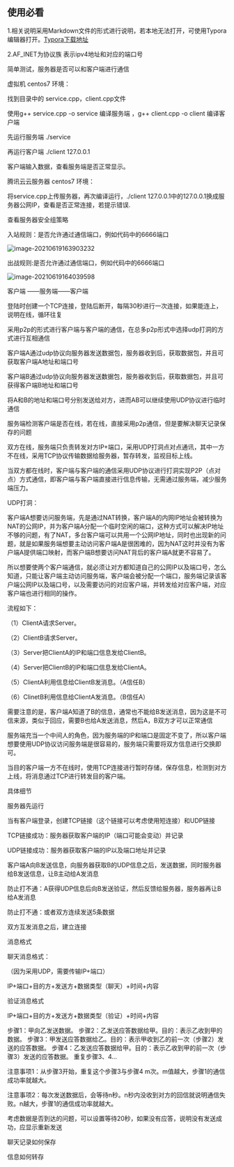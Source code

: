 ## 使用必看



1.相关说明采用Markdown文件的形式进行说明，若本地无法打开，可使用Typora编辑器打开。[Typora下载地址](https://www.typora.io/)

2.AF_INET为协议族 表示ipv4地址和对应的端口号





简单测试，服务器是否可以和客户端进行通信

虚拟机 centos7 环境：

找到目录中的  service.cpp，client.cpp文件

使用g++ service.cpp -o service 编译服务端 ，g++ client.cpp -o client 编译客户端

先运行服务端 ./service

再运行客户端 ./client 127.0.0.1

客户端输入数据，查看服务端是否正常显示。



腾讯云云服务器 centos7 环境：

将service.cpp上传服务器，再次编译运行，./client 127.0.0.1中的127.0.0.1换成服务器公网IP，查看是否正常连接，若提示错误.

查看服务器安全组策略

入站规则：是否允许通过通信端口，例如代码中的6666端口

![image-20210619163903232](C:\Users\fdog\AppData\Roaming\Typora\typora-user-images\image-20210619163903232.png)

出战规则:是否允许通过通信端口，例如代码中的6666端口

![image-20210619164039598](C:\Users\fdog\AppData\Roaming\Typora\typora-user-images\image-20210619164039598.png)





客户端 ——服务端——客户端



登陆时创建一个TCP连接，登陆后断开，每隔30秒进行一次连接，如果能连上，说明在线，循环往复

采用p2p的形式进行客户端与客户端的通信，在总多p2p形式中选择udp打洞的方式进行互相通信



客户端A通过udp协议向服务器发送数据包，服务器收到后，获取数据包，并且可获取客户端A地址和端口号

客户端B通过udp协议向服务器发送数据包，服务器收到后，获取数据包，并且可获得客户端B地址和端口号

将A和B的地址和端口号分别发送给对方，进而AB可以继续使用UDP协议进行临时通信





服务端检测客户端是否在线，若在线，直接采用p2p通信，但是要解决聊天记录保存的问题



双方在线，服务端只负责转发对方IP+端口，采用UDP打洞点对点通讯，其中一方不在线，采用TCP协议传输数据给服务器，暂存转发，监视目标上线。

当双方都在线时，客户端与客户端的通信采用UDP协议进行打洞实现P2P（点对点）方式通信，即客户端与客户端直接进行信息传输，无需通过服务端，减少服务端压力。

UDP打洞：

客户端A想要访问服务端，先是通过NAT转换，客户端A的内网IP地址会被转换为NAT的公网IP，并为客户端A分配一个临时空闲的端口，这种方式可以解决IP地址不够的问题，有了NAT，多台客户端可以共用一个公网IP地址，同时也出现新的问题，就是如果服务端想要主动访问客户端A是很困难的，因为NAT这时并没有为客户端A提供端口映射，而客户端B想要访问NAT背后的客户端A就更不容易了。

所以想要使两个客户端通信，就必须让对方都知道自己的公网IP以及端口号，怎么知道，只能让客户端主动访问服务端，客户端会被分配一个端口，服务端记录该客户端公网IP以及端口号，以及需要访问的对应客户端，并转发给对应客户端，对应客户端也进行相同的操作。

流程如下：

（1）ClientA请求Server。

（2）ClientB请求Server。

（3）Server把ClientA的IP和端口信息发给ClientB。

（4）Server把ClientB的IP和端口信息发给ClientA。

（5）ClientA利用信息给ClientB发消息。（A信任B）

（6）ClinetB利用信息给ClientA发消息。（B信任A）



需要注意的是，客户端A知道了B的信息，通常也不能给B发送消息，因为这是不可信来源，类似于回应，需要B也给A发送消息，然后A，B双方才可以正常通信

服务端充当一个中间人的角色，因为服务端的IP和端口是固定不变了，所以客户端想要使用UDP协议访问服务端是很容易的，服务端只需要将双方信息进行交换即可。



当目的客户端一方不在线时，使用TCP连接进行暂时存储，保存信息，检测到对方上线，将消息通过TCP进行转发目的客户端。



具体细节

服务器先运行

当有客户端登录，创建TCP链接（这个链接可以考虑使用短连接）和UDP链接

TCP链接成功：服务器获取客户端的IP（端口可能会变动）并记录

UDP链接成功：服务器获取客户端的IP以及端口地址并记录

客户端A向B发送信息，向服务器获取B的UDP信息之后，发送数据，同时服务器给B发送信息，让B主动给A发消息

防止打不通：A获得UDP信息后向B发送验证，然后反馈给服务器，服务器再让B给A发消息

防止打不通：或者双方连续发送5条数据

双方互发消息之后，建立连接



消息格式

聊天消息格式：

（因为采用UDP，需要传输IP+端口）

IP+端口+目的方+发送方+数据类型（聊天）+时间+内容



验证消息格式

IP+端口+目的方+发送方+数据类型（验证）+时间+内容



步骤1：甲向乙发送数据。
步骤2：乙发送应答数据给甲。目的：表示乙收到甲的数据。
步骤3：甲发送应答数据给乙。目的：表示甲收到乙的前一次（步骤2）发送的应答数据。
步骤4：乙发送应答数据给甲。目的：表示乙收到甲的前一次（步骤3）发送的应答数据。
重复步骤3、4...

注意事项1：从步骤3开始，重复这个步骤3与步骤4 m次。m值越大，步骤1的通信成功率就越大。

注意事项2：每次发送数据后，会等待n秒。n秒内没收到对方的回信就说明通信失败。n越大，步骤1的通信成功率就越大。



考虑数据是否到达的问题，可以设置等待20秒，如果没有应答，说明没有发送成功，应显示重新发送



聊天记录如何保存

信息如何转存













